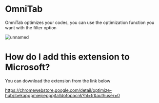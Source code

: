 # OmniTab

OmniTab optimizes your codes, you can use the optimization function you want with the filter option

![unnamed](https://github.com/byeco/Optimize-Hub/assets/77041562/e97b115e-1c4e-4199-8186-cd77d0e90329)


# How do I add this extension to Microsoft?

You can download the extension from the link below

https://chromewebstore.google.com/detail/optimize-hub/ibekapgpmiejiiepppjfalldofopacnk?hl=tr&authuser=0
